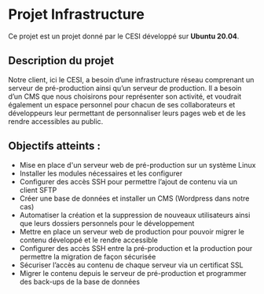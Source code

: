 # Projet Infrastructure

Ce projet est un projet donné par le CESI développé sur **Ubuntu 20.04**.

## Description du projet

Notre client, ici le CESI, a besoin d’une infrastructure réseau comprenant un serveur de pré-production ainsi qu’un serveur de production. Il a besoin d’un CMS que nous choisirons pour représenter son activité, et voudrait également un espace personnel pour chacun de ses collaborateurs et développeurs leur permettant de personnaliser leurs pages web et de les rendre accessibles au public.

## Objectifs atteints :

- Mise en place d'un serveur web de pré-production sur un système Linux
- Installer les modules nécessaires et les configurer
- Configurer des accès SSH pour permettre l’ajout de contenu via un client SFTP
- Créer une base de données et installer un CMS (Wordpress dans notre cas)
- Automatiser la création et la suppression de nouveaux utilisateurs ainsi que leurs dossiers personnels pour le développement
- Mettre en place un serveur web de production pour pouvoir migrer le contenu développé et le rendre accessible
- Configurer des accès SSH entre la pré-production et la production pour permettre la migration de façon sécurisée
- Sécuriser l’accès au contenu de chaque serveur via un certificat SSL
- Migrer le contenu depuis le serveur de pré-production et programmer des back-ups de la base de données
